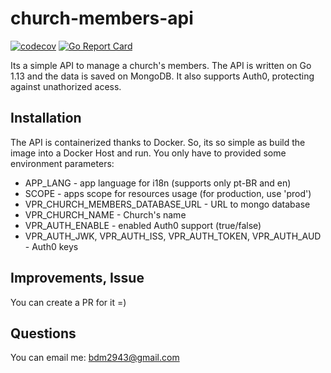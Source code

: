# church-members-api

[![codecov](https://codecov.io/gh/BrunoDM2943/church-members-api/branch/master/graph/badge.svg)](https://codecov.io/gh/BrunoDM2943/church-members-api)  [![Go Report Card](https://goreportcard.com/badge/github.com/BrunoDM2943/church-members-api?style=flat-square)](https://goreportcard.com/report/github.com/BrunoDM2943/church-members-api)


Its a simple API to manage a church's members. The API is written on Go 1.13 and the data is saved on MongoDB. It also supports Auth0, protecting against unathorized acess. 

## Installation

The API is containerized thanks to Docker. So, its so simple as build the image into a Docker Host and run. You only have to provided some environment parameters:

- APP_LANG - app language for i18n (supports only pt-BR and en)
- SCOPE - apps scope for resources usage (for production, use 'prod')
- VPR_CHURCH_MEMBERS_DATABASE_URL - URL to mongo database
- VPR_CHURCH_NAME - Church's name
- VPR_AUTH_ENABLE - enabled Auth0 support (true/false)
- VPR_AUTH_JWK, VPR_AUTH_ISS, VPR_AUTH_TOKEN, VPR_AUTH_AUD - Auth0 keys

## Improvements, Issue

You can create a PR for it =) 

## Questions

You can email me: bdm2943@gmail.com
